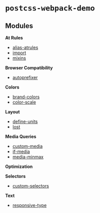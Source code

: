 # `postcss-webpack-demo`

## Modules

**At Rules**

- [alias-atrules](https://github.com/maximkoretskiy/postcss-alias-atrules)
- [import](https://github.com/postcss/postcss-import)
- [mixins](https://github.com/postcss/postcss-mixins)

**Browser Compatibility**

- [autoprefixer](https://github.com/postcss/autoprefixer)

**Colors**

- [brand-colors](https://github.com/postcss/postcss-brand-colors)
- [color-scale](https://github.com/kristoferjoseph/postcss-color-scale)

**Layout**

- [define-units](https://github.com/LestaD/postcss-define-units)
- [lost](https://github.com/peterramsing/lost)

**Media Queries**

- [custom-media](https://github.com/postcss/postcss-custom-media)
- [if-media](https://github.com/arccoza/postcss-if-media)
- [media-minmax](https://github.com/postcss/postcss-media-minmax)

**Optimization**

**Selectors**

- [custom-selectors](https://github.com/postcss/postcss-custom-selectors)

**Text**

- [responsive-type](https://github.com/seaneking/postcss-responsive-type)
